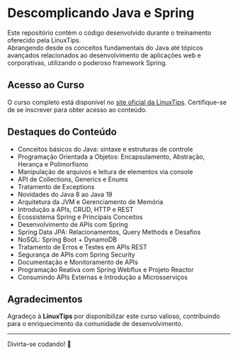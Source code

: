 # Descomplicando Java e Spring

Este repositório contém o código desenvolvido durante o treinamento oferecido pela LinuxTips.  
Abrangendo desde os conceitos fundamentais do Java até tópicos avançados relacionados ao desenvolvimento de aplicações web e corporativas, utilizando o poderoso framework Spring.

## Acesso ao Curso

O curso completo está disponível no [site oficial da LinuxTips](https://www.linuxtips.io/course/java-e-spring). Certifique-se de se inscrever para obter acesso ao conteúdo.

## Destaques do Conteúdo

- Conceitos básicos do Java: sintaxe e estruturas de controle
- Programação Orientada a Objetos: Encapsulamento, Abstração, Herança e Polimorfismo
- Manipulação de arquivos e leitura de elementos via console
- API de Collections, Generics e Enums
- Tratamento de Exceptions
- Novidades do Java 8 ao Java 19
- Arquitetura da JVM e Gerenciamento de Memória
- Introdução a APIs, CRUD, HTTP e REST
- Ecossistema Spring e Principais Conceitos
- Desenvolvimento de APIs com Spring
- Spring Data JPA: Relacionamentos, Query Methods e Desafios
- NoSQL: Spring Boot + DynamoDB
- Tratamento de Erros e Testes em APIs REST
- Segurança de APIs com Spring Security
- Documentação e Monitoramento de APIs
- Programação Reativa com Spring Webflux e Projeto Reactor
- Consumindo APIs Externas e Introdução a Microsserviços

## Agradecimentos

Agradeço à **LinuxTips** por disponibilizar este curso valioso, contribuindo para o enriquecimento da comunidade de desenvolvimento.

---
Divirta-se codando! 🚀
